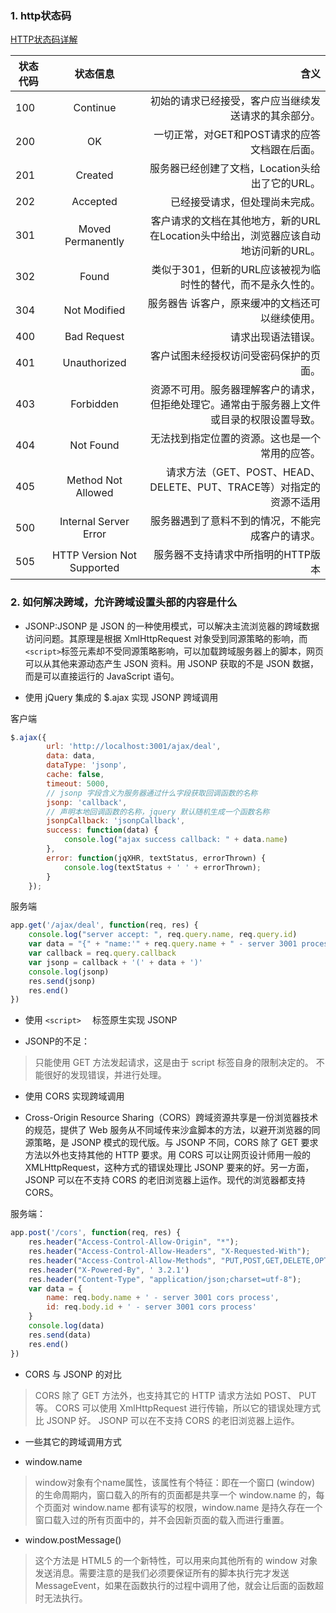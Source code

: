 ### 1. http状态码
[HTTP状态码详解](http://www.daqianduan.com/4280.html)

| 状态代码       | 状态信息   |      含义 |
| ------------- |:-------------:| -----:|
|100   | Continue  |  初始的请求已经接受，客户应当继续发送请求的其余部分。|
|200   | OK | 一切正常，对GET和POST请求的应答文档跟在后面。|
|201 | Created | 服务器已经创建了文档，Location头给出了它的URL。 |
| 202  | Accepted   | 已经接受请求，但处理尚未完成。 |
| 301  | Moved Permanently   | 客户请求的文档在其他地方，新的URL在Location头中给出，浏览器应该自动地访问新的URL。 |
| 302  | Found |  类似于301，但新的URL应该被视为临时性的替代，而不是永久性的。 |
| 304  | Not Modified | 服务器告 诉客户，原来缓冲的文档还可以继续使用。 |
| 400  |  Bad Request |  请求出现语法错误。 |
|  401 |  Unauthorized   |  客户试图未经授权访问受密码保护的页面。 |
| 403  |  Forbidden  |  资源不可用。服务器理解客户的请求，但拒绝处理它。通常由于服务器上文件或目录的权限设置导致。 |
|404  |   Not Found  |  无法找到指定位置的资源。这也是一个常用的应答。|
|405   |  Method Not Allowed  | 请求方法（GET、POST、HEAD、DELETE、PUT、TRACE等）对指定的资源不适用| 
|500   |  Internal Server Error  |  服务器遇到了意料不到的情况，不能完成客户的请求。|
|505   |  HTTP Version Not Supported |  服务器不支持请求中所指明的HTTP版本|


### 2. 如何解决跨域，允许跨域设置头部的内容是什么

+ JSONP:JSONP 是 JSON 的一种使用模式，可以解决主流浏览器的跨域数据访问问题。其原理是根据 XmlHttpRequest 对象受到同源策略的影响，而` <script> `标签元素却不受同源策略影响，可以加载跨域服务器上的脚本，网页可以从其他来源动态产生 JSON 资料。用 JSONP 获取的不是 JSON 数据，而是可以直接运行的 JavaScript 语句。

+ 使用 jQuery 集成的 $.ajax 实现 JSONP 跨域调用

客户端
```js
$.ajax({
        url: 'http://localhost:3001/ajax/deal',
        data: data,
        dataType: 'jsonp',
        cache: false,
        timeout: 5000,
        // jsonp 字段含义为服务器通过什么字段获取回调函数的名称
        jsonp: 'callback',
        // 声明本地回调函数的名称，jquery 默认随机生成一个函数名称
        jsonpCallback: 'jsonpCallback',
        success: function(data) {
            console.log("ajax success callback: " + data.name)
        },
        error: function(jqXHR, textStatus, errorThrown) {
            console.log(textStatus + ' ' + errorThrown);
        }
    });
```
服务端
```js
app.get('/ajax/deal', function(req, res) {
    console.log("server accept: ", req.query.name, req.query.id)
    var data = "{" + "name:'" + req.query.name + " - server 3001 process'," + "id:'" + req.query.id + " - server 3001 process'" +"}"
    var callback = req.query.callback
    var jsonp = callback + '(' + data + ')'
    console.log(jsonp)
    res.send(jsonp)
    res.end()
})
```
+ 使用 `<script>	` 标签原生实现 JSONP

+ JSONP的不足：
> 只能使用 GET 方法发起请求，这是由于 script 标签自身的限制决定的。
不能很好的发现错误，并进行处理。

+  使用 CORS 实现跨域调用

+ Cross-Origin Resource Sharing（CORS）跨域资源共享是一份浏览器技术的规范，提供了 Web 服务从不同域传来沙盒脚本的方法，以避开浏览器的同源策略，是 JSONP 模式的现代版。与 JSONP 不同，CORS 除了 GET 要求方法以外也支持其他的 HTTP 要求。用 CORS 可以让网页设计师用一般的 XMLHttpRequest，这种方式的错误处理比 JSONP 要来的好。另一方面，JSONP 可以在不支持 CORS 的老旧浏览器上运作。现代的浏览器都支持 CORS。

服务端：
```js
app.post('/cors', function(req, res) {
    res.header("Access-Control-Allow-Origin", "*");
    res.header("Access-Control-Allow-Headers", "X-Requested-With");
    res.header("Access-Control-Allow-Methods", "PUT,POST,GET,DELETE,OPTIONS");
    res.header("X-Powered-By", ' 3.2.1')
    res.header("Content-Type", "application/json;charset=utf-8");
    var data = {
        name: req.body.name + ' - server 3001 cors process',
        id: req.body.id + ' - server 3001 cors process'
    }
    console.log(data)
    res.send(data)
    res.end()
})
```

+ CORS 与 JSONP 的对比

> CORS 除了 GET 方法外，也支持其它的 HTTP 请求方法如 POST、 PUT 等。
CORS 可以使用 XmlHttpRequest 进行传输，所以它的错误处理方式比 JSONP 好。
JSONP 可以在不支持 CORS 的老旧浏览器上运作。

+ 一些其它的跨域调用方式

+ window.name

> window对象有个name属性，该属性有个特征：即在一个窗口 (window) 的生命周期内，窗口载入的所有的页面都是共享一个 window.name 的，每个页面对 window.name 都有读写的权限，window.name 是持久存在一个窗口载入过的所有页面中的，并不会因新页面的载入而进行重置。

+ window.postMessage()

> 这个方法是 HTML5 的一个新特性，可以用来向其他所有的 window 对象发送消息。需要注意的是我们必须要保证所有的脚本执行完才发送 MessageEvent，如果在函数执行的过程中调用了他，就会让后面的函数超时无法执行。












